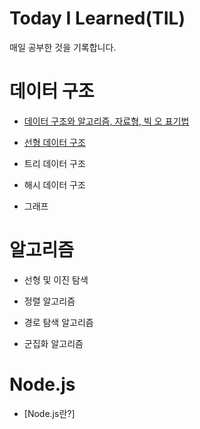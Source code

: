 # Today I Learned(TIL)

매일 공부한 것을 기록합니다.

# 데이터 구조

- [데이터 구조와 알고리즘, 자료형, 빅 오 표기법](https://github.com/grayashh/TIL/blob/main/DataStructure/1.md)

- [선형 데이터 구조](https://github.com/grayashh/TIL/blob/main/DataStructure/2.md)

- 트리 데이터 구조

- 해시 데이터 구조

- 그래프

# 알고리즘

- 선형 및 이진 탐색

- 정렬 알고리즘

- 경로 탐색 알고리즘

- 군집화 알고리즘

# Node.js

- [Node.js란?]